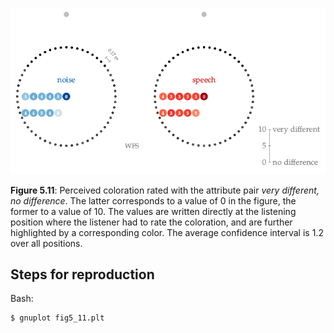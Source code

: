 ![Fig 5.11](fig5_11.png)

**Figure 5.11**: Perceived coloration rated with the attribute pair *very
different, no difference*. The latter corresponds to a value of 0 in the figure,
the former to a value of 10. The values are written directly at the listening
position where the listener had to rate the coloration, and are further
highlighted by a corresponding color. The average confidence interval is 1.2
over all positions.

## Steps for reproduction

Bash:
```Bash
$ gnuplot fig5_11.plt
```
